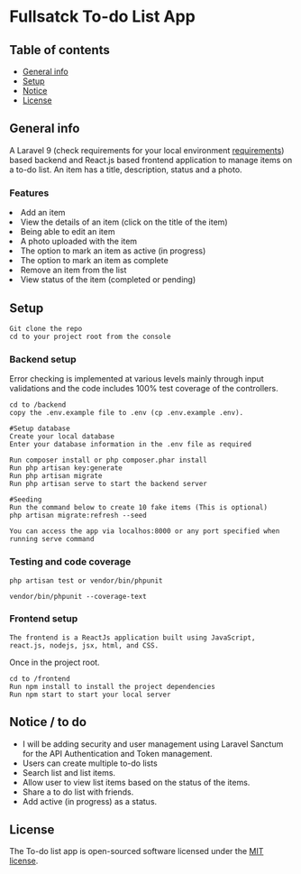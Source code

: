 # Fullsatck To-do List App

## Table of contents
* [General info](#general-info)
* [Setup](#setup)
* [Notice](#notice--to-do)
* [License](#license)

## General info 
A Laravel 9 (check requirements for your local environment <a href='https://laravel.com/docs/9.x/releases'>requirements</a>) based backend and React.js based frontend application to manage items on a to-do list. An item has a title, description, status and a photo.

### Features
<li>Add an item</li>
<li>View the details of an item (click on the title of the item)</li>
<li>Being able to edit an item</li>
<li>A photo uploaded with the item</li>
<li>The option to mark an item as active (in progress)</li>
<li>The option to mark an item as complete</li>
<li>Remove an item from the list</li>
<li>View status of the item (completed or pending)</li>

## Setup
```
Git clone the repo
cd to your project root from the console
```
### Backend setup

Error checking is implemented at various levels mainly through input validations and the code includes 100% test coverage of the controllers.<br/>

```
cd to /backend
copy the .env.example file to .env (cp .env.example .env).

#Setup database 
Create your local database
Enter your database information in the .env file as required

Run composer install or php composer.phar install
Run php artisan key:generate
Run php artisan migrate
Run php artisan serve to start the backend server

#Seeding 
Run the command below to create 10 fake items (This is optional) 
php artisan migrate:refresh --seed

```

```
You can access the app via localhos:8000 or any port specified when running serve command
```
### Testing and code coverage
```
php artisan test or vendor/bin/phpunit
```

```
vendor/bin/phpunit --coverage-text
```

### Frontend setup

```
The frontend is a ReactJs application built using JavaScript, react.js, nodejs, jsx, html, and CSS. 
```

Once in the project root.

```
cd to /frontend
Run npm install to install the project dependencies
Run npm start to start your local server 
```
## Notice / to do
- I will be adding security and user management using Laravel Sanctum for the API Authentication and Token management.
- Users can create multiple to-do lists
- Search list and list items.
- Allow user to view list items based on the status of the items.
- Share a to do list with friends.
- Add active (in progress) as a status.

## License

The To-do list app is open-sourced software licensed under the [MIT license](https://opensource.org/licenses/MIT).
